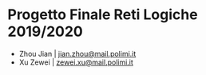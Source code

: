 # Progetto Finale Reti Logiche 2019/2020

- Zhou Jian | jian.zhou@mail.polimi.it
- Xu Zewei | zewei.xu@mail.polimi.it